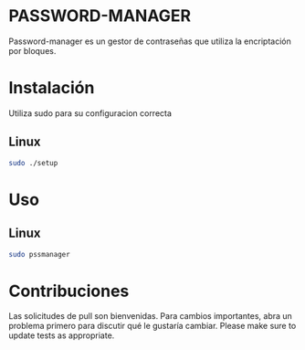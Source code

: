 # PASSWORD-MANAGER

Password-manager es un gestor de contraseñas que utiliza la encriptación por bloques.

# Instalación

Utiliza sudo para su configuracion correcta
## Linux
```bash
sudo ./setup
```

# Uso

## Linux
```bash
sudo pssmanager
```

# Contribuciones

Las solicitudes de pull son bienvenidas. Para cambios importantes, abra un problema primero para discutir qué le gustaría cambiar.
Please make sure to update tests as appropriate.